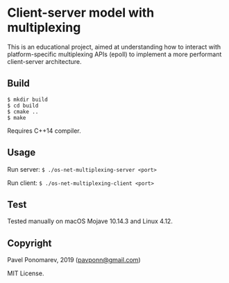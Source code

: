# Client-server model with multiplexing
This is an educational project, aimed at understanding how to interact with platform-specific multiplexing APIs (epoll) to implement a more performant client-server architecture.

## Build
```
$ mkdir build
$ cd build
$ cmake ..
$ make
```
Requires C++14 compiler.

## Usage
Run server:
`$ ./os-net-multiplexing-server <port>`

Run client:
`$ ./os-net-multiplexing-client <port>`

  
## Test
Tested manually on macOS Mojave 10.14.3 and Linux 4.12.

## Copyright
Pavel Ponomarev, 2019 (pavponn@gmail.com)

MIT License.
